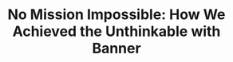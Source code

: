 ---
title: "No Mission Impossible: How We Achieved the Unthinkable with Banner"
shortDescription: 
description: "How do you upgrade a customized Banner SSB8 in record time and get ready for the cloud? With a lot of guts, grit, and humor. Jackson and David are here to tell you how. They have faced skeptics, challenges, and deadlines, but the key is to never give up. They rallied the campus community around the project’s vision and are making it happen. This is their story of turning the impossible into the incredible."
coAuthors:
- Jackson Bruno
featured_image: ./Slide2.jpg
featured_image_alt: Alt text goes here.
deliveredAt:
- title: Ellucian LIVE 2024
  date: April 7, 2024
  endDate: April 10, 2024
  location: San Antonio, TX, USA
  coPresenters:
  - Jackson Bruno
  links:
  - description: Slides (PDF)
    url: https://cocobokostudios-my.sharepoint.com/:b:/p/david/EUZTiEs1aQZChqdTs2MF6rQBW-3-CQn7IqeGf17N7Rqyew
tags:
- ellucian-live-2024
- technology-modernization
- change-management
- ellucian-banner
---